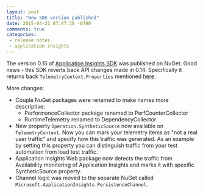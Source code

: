 ```yaml
---
layout: post
title: "New SDK version published"
date: 2015-04-21 07:47:38 -0700
comments: true
categories:
 - release notes
 - application insights
---
```

The version 0.15 of [Application Insights SDK](http://www.nuget.org/packages/Microsoft.ApplicationInsights/0.15.0-build00179) was published on NuGet. Good news - this SDK reverts back API changes made in 0.14. Specifically it returns back ```TelemetryContext.Properties``` mentioned [here](/blog/2015/04/11/where-are-the-telemetry-context-properties/).

More changes:

- Couple NuGet packages were renamed to make names more descriptive:
  - PerformanceCollector package renamed to PerfCounterCollector
  - RuntimeTelemetry renamed to DependencyCollector
- New property ```Operation.SyntheticSource``` now available on ```TelemetryContext```. Now you can mark your telemetry items as "not a real user traffic" and specify how this traffic was generated. As an example by setting this property you can distinguish traffic from your test automation from load test traffic.
- Application Insights Web package now detects the traffic from Availability monitoring of Application Insights and marks it with specific SyntheticSource property.
- Channel logic was moved to the separate NuGet called ```Microsoft.ApplicationInsights.PersistenceChannel```.
